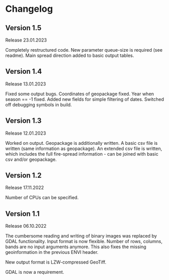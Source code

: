 # Changelog

## Version 1.5

Release 23.01.2023

Completely restructured code.
New parameter queue-size is required (see readme).
Main spread direction added to basic output tables.


## Version 1.4

Release 13.01.2023

Fixed some output bugs.
Coordinates of geopackage fixed.
Year when season == -1 fixed.
Added new fields for simple filtering of dates.
Switched off debugging symbols in build.


## Version 1.3

Release 12.01.2023

Worked on output. 
Geopackage is additionally written.
A basic csv file is written (same information as geopackage).
An extended csv file is written, which includes the full fire-spread information - can be joined with basic csv and/or geopackage.


## Version 1.2

Release 17.11.2022

Number of CPUs can be specified.


## Version 1.1

Release 06.10.2022

The cumbersome reading and writing of binary images was replaced by GDAL functionality. 
Input format is now flexible. 
Number of rows, columns, bands are no input arguments anymore.
This also fixes the missing geoinformation in the previous ENVI header.

New output format is LZW-compressed GeoTiff.

GDAL is now a requirement.

